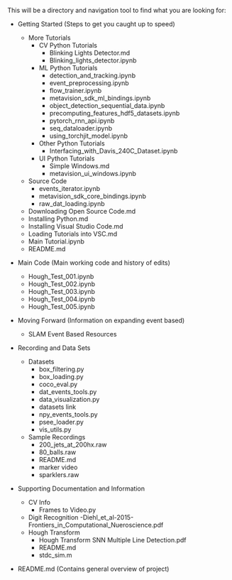 This will be a directory and navigation tool to find what you are looking for:

- Getting Started (Steps to get you caught up to speed)
  - More Tutorials
    - CV Python Tutorials
      - Blinking Lights Detector.md
      - Blinking_lights_detector.ipynb
    - ML Python Tutorials
      - detection_and_tracking.ipynb
      - event_preprocessing.ipynb
      - flow_trainer.ipynb
      - metavision_sdk_ml_bindings.ipynb
      - object_detection_sequential_data.ipynb
      - precomputing_features_hdf5_datasets.ipynb
      - pytorch_rnn_api.ipynb
      - seq_dataloader.ipynb
      - using_torchjit_model.ipynb
    - Other Python Tutorials
      - Interfacing_with_Davis_240C_Dataset.ipynb
    - UI Python Tutorials
      - Simple Windows.md
      - metavision_ui_windows.ipynb
  - Source Code
    - events_iterator.ipynb
    - metavision_sdk_core_bindings.ipynb
    - raw_dat_loading.ipynb 
  - Downloading Open Source Code.md
  - Installing Python.md
  - Installing Visual Studio Code.md
  - Loading Tutorials into VSC.md
  - Main Tutorial.ipynb
  - README.md
  

- Main Code (Main working code and history of edits)
  - Hough_Test_001.ipynb
  - Hough_Test_002.ipynb
  - Hough_Test_003.ipynb
  - Hough_Test_004.ipynb
  - Hough_Test_005.ipynb

- Moving Forward (Information on expanding event based)
  - SLAM Event Based Resources


- Recording and Data Sets 
  - Datasets
    - box_filtering.py
    - box_loading.py
    - coco_eval.py
    - dat_events_tools.py
    - data_visualization.py
    - datasets link
    - npy_events_tools.py
    - psee_loader.py
    - vis_utils.py
  - Sample Recordings
    - 200_jets_at_200hx.raw
    - 80_balls.raw
    - README.md
    - marker video
    - sparklers.raw


- Supporting Documentation and Information
  - CV Info
    - Frames to Video.py
  - Digit Recognition
    -Diehl_et_al-2015-Frontiers_in_Computational_Nueroscience.pdf
  - Hough Transform
    - Hough Transform SNN Multiple Line Detection.pdf
    - README.md
    - stdc_sim.m

- README.md (Contains general overview of project)
